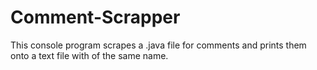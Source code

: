 # Comment-Scrapper
This console program scrapes a .java file for comments and prints them onto a text file with of the same name.
